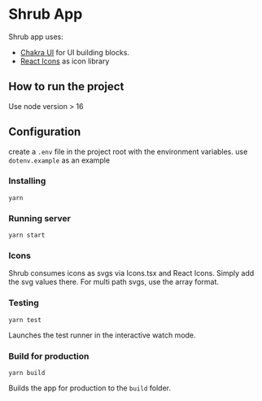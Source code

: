# Shrub App

Shrub app uses:

- [Chakra UI](https://chakra-ui.com/) for UI building blocks.
- [React Icons](https://react-icons.github.io/react-icons) as icon library

## How to run the project

Use node version > 16

## Configuration

create a `.env` file in the project root with the environment variables. use `dotenv.example` as an example

### Installing

    yarn

### Running server

    yarn start

### Icons

Shrub consumes icons as svgs via Icons.tsx and React Icons. Simply add the svg values there. For multi path svgs, use the array format.

### Testing

    yarn test

Launches the test runner in the interactive watch mode.

### Build for production

    yarn build

Builds the app for production to the `build` folder.
